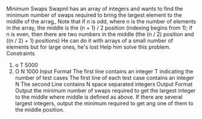 Minimum Swaps 
Swapnil has an array of integers and wants to find the minimum number of swaps required to bring the largest element to 
the middle of the arrag_ 
Note that if n is odd, where n is the number of elements in the array, the middle is the (n + 1) / 2 position (indexing begins 
from 1); if n is even, then there are two numbers in the middle (the (n / 2) position and ((n / 2) + 1) positions) 
He can do it with arrays of a small number of elements but for large ones, he's lost Help him solve this problem. 
Constraints 
1. o T 5000 
2. O N 1000 
Input Format 
The first line contains an integer T indicating the number of test cases 
The first line of each test case contains an integer N 
The second Line contains N space separated integers 
Output Format 
Output the minimum number of swaps required to get the largest integer to the middle where middle is defined as above. If 
there are several largest integers, output the minimum required to get ang one of them to the middle position. 
